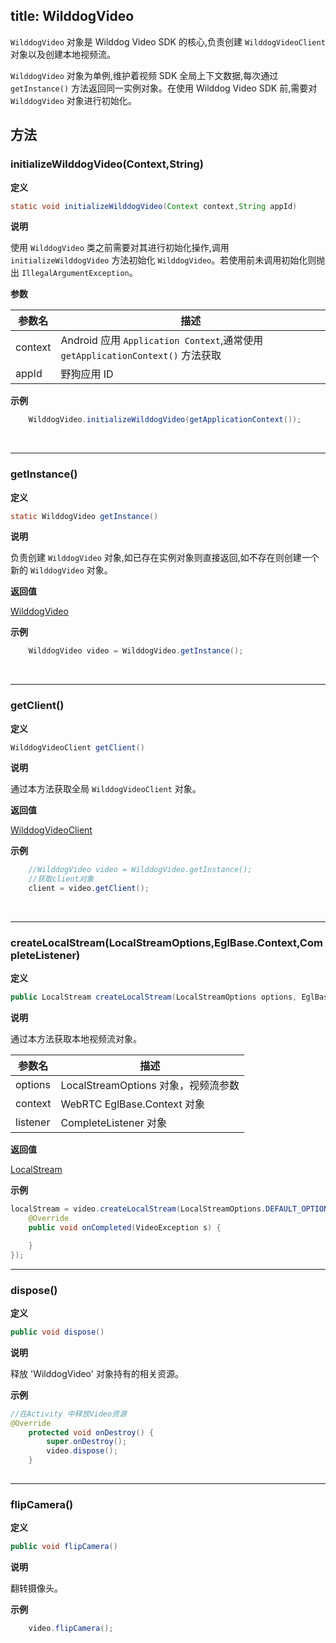 
title: WilddogVideo
---

`WilddogVideo` 对象是 Wilddog Video SDK 的核心,负责创建 `WilddogVideoClient` 对象以及创建本地视频流。

`WilddogVideo` 对象为单例,维护着视频 SDK 全局上下文数据,每次通过 `getInstance()` 方法返回同一实例对象。在使用 Wilddog Video SDK 前,需要对 `WilddogVideo` 对象进行初始化。

## 方法

### initializeWilddogVideo(Context,String)

**定义**   

```java
static void initializeWilddogVideo(Context context,String appId)
```

**说明**

使用 `WilddogVideo` 类之前需要对其进行初始化操作,调用 `initializeWilddogVideo` 方法初始化 `WilddogVideo`。若使用前未调用初始化则抛出 `IllegalArgumentException`。

**参数**

| 参数名 | 描述 |
|---|---|
|context|Android 应用 `Application Context`,通常使用 `getApplicationContext()` 方法获取|
|appId|野狗应用 ID|

**示例**

```java
	WilddogVideo.initializeWilddogVideo(getApplicationContext());
```

</br>

---

### getInstance()

**定义**   

```java
static WilddogVideo getInstance()
```

**说明**

负责创建 `WilddogVideo` 对象,如已存在实例对象则直接返回,如不存在则创建一个新的 `WilddogVideo` 对象。

**返回值**

[WilddogVideo](/api/video/android/wilddog-video.html)

**示例**

```java
	WilddogVideo video = WilddogVideo.getInstance();
```

</br>

---

### getClient()

**定义**   

```java
WilddogVideoClient getClient()
```

**说明**

通过本方法获取全局 `WilddogVideoClient` 对象。

**返回值**

[WilddogVideoClient](/api/video/android/wilddog-video-client.html)

**示例**

```java
	//WilddogVideo video = WilddogVideo.getInstance();
	//获取client对象
	client = video.getClient();
```

</br>

---

### createLocalStream(LocalStreamOptions,EglBase.Context,CompleteListener)

**定义**   

```java
public LocalStream createLocalStream(LocalStreamOptions options, EglBase.Context context, CompleteListener listener)
```

**说明**

通过本方法获取本地视频流对象。

| 参数名 | 描述 |
|---|---|
|options|LocalStreamOptions 对象，视频流参数|
|context|WebRTC EglBase.Context 对象|
|listener|CompleteListener 对象|

**返回值**

[LocalStream](/api/video/android/local-stream.html)

**示例**

```java
localStream = video.createLocalStream(LocalStreamOptions.DEFAULT_OPTIONS, eglBase.getEglBaseContext(), new CompleteListener() {
    @Override
    public void onCompleted(VideoException s) {

    }
});
```

---

###  dispose()

**定义**   

```java
public void dispose()
```

**说明**

释放 'WilddogVideo' 对象持有的相关资源。


**示例**

```java
//在Activity 中释放Video资源
@Override
    protected void onDestroy() {
        super.onDestroy();
        video.dispose();
    }
	
```


---

###  flipCamera()

**定义**   

```java
public void flipCamera()
```

**说明**

翻转摄像头。


**示例**

```java
    video.flipCamera();
	
```

</br>


